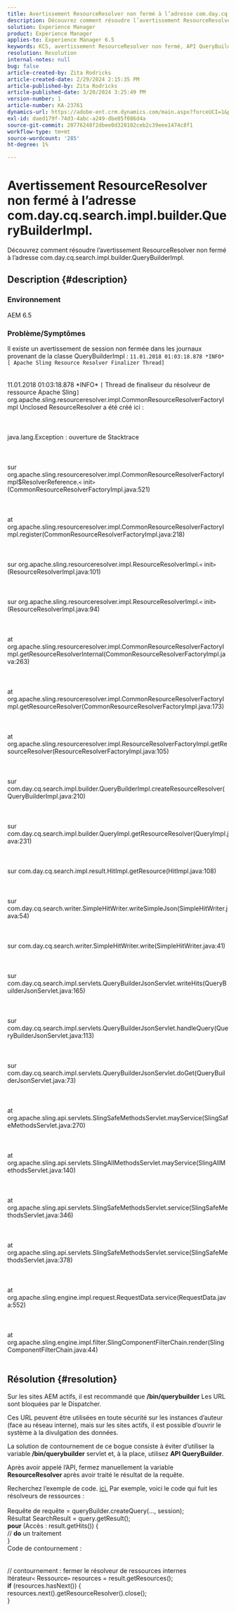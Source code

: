 ```yaml
---
title: Avertissement ResourceResolver non fermé à l’adresse com.day.cq.search.impl.builder.QueryBuilderImpl.
description: Découvrez comment résoudre l’avertissement ResourceResolver non fermé à l’adresse com.day.cq.search.impl.builder.QueryBuilderImpl.
solution: Experience Manager
product: Experience Manager
applies-to: Experience Manager 6.5
keywords: KCS, avertissement ResourceResolver non fermé, API QueryBuilder, AEM 6.5
resolution: Resolution
internal-notes: null
bug: false
article-created-by: Zita Rodricks
article-created-date: 2/29/2024 2:15:35 PM
article-published-by: Zita Rodricks
article-published-date: 3/20/2024 3:25:49 PM
version-number: 1
article-number: KA-23761
dynamics-url: https://adobe-ent.crm.dynamics.com/main.aspx?forceUCI=1&pagetype=entityrecord&etn=knowledgearticle&id=3cffbcfd-0cd7-ee11-9079-6045bd006ce9
exl-id: daed179f-74d3-4abc-a249-dbe05f086d4a
source-git-commit: 20776248f2dbee0d328102ceb2c39eee1474c8f1
workflow-type: tm+mt
source-wordcount: '285'
ht-degree: 1%

---
```


# Avertissement ResourceResolver non fermé à l’adresse com.day.cq.search.impl.builder.QueryBuilderImpl.


Découvrez comment résoudre l’avertissement ResourceResolver non fermé à l’adresse com.day.cq.search.impl.builder.QueryBuilderImpl.

## Description {#description}


### Environnement

AEM 6.5

### Problème/Symptômes

Il existe un avertissement de session non fermée dans les journaux provenant de la classe QueryBuilderImpl : `11.01.2018 01:03:18.878 *INFO* [ Apache Sling Resource Resolver Finalizer Thread]`
<br><br><br>11.01.2018 01:03:18.878 \*INFO\* `[` Thread de finaliseur du résolveur de ressource Apache Sling`]`  org.apache.sling.resourceresolver.impl.CommonResourceResolverFactoryImpl Unclosed ResourceResolver a été créé ici : <br><br><br><br>java.lang.Exception : ouverture de Stacktrace<br><br><br><br>sur org.apache.sling.resourceresolver.impl.CommonResourceResolverFactoryImpl$ResolverReference.`<` init`>` (CommonResourceResolverFactoryImpl.java:521)<br><br><br><br>at org.apache.sling.resourceresolver.impl.CommonResourceResolverFactoryImpl.register(CommonResourceResolverFactoryImpl.java:218)<br><br><br><br>sur org.apache.sling.resourceresolver.impl.ResourceResolverImpl.`<` init`>` (ResourceResolverImpl.java:101)<br><br><br><br>sur org.apache.sling.resourceresolver.impl.ResourceResolverImpl.`<` init`>` (ResourceResolverImpl.java:94)<br><br><br><br>at org.apache.sling.resourceresolver.impl.CommonResourceResolverFactoryImpl.getResourceResolverInternal(CommonResourceResolverFactoryImpl.java:263)<br><br><br><br>at org.apache.sling.resourceresolver.impl.CommonResourceResolverFactoryImpl.getResourceResolver(CommonResourceResolverFactoryImpl.java:173)<br><br><br><br>at org.apache.sling.resourceresolver.impl.ResourceResolverFactoryImpl.getResourceResolver(ResourceResolverFactoryImpl.java:105)<br><br><br><br>sur com.day.cq.search.impl.builder.QueryBuilderImpl.createResourceResolver(QueryBuilderImpl.java:210)<br><br><br><br>sur com.day.cq.search.impl.builder.QueryImpl.getResourceResolver(QueryImpl.java:231)<br><br><br><br>sur com.day.cq.search.impl.result.HitImpl.getResource(HitImpl.java:108)<br><br><br><br>sur com.day.cq.search.writer.SimpleHitWriter.writeSimpleJson(SimpleHitWriter.java:54)<br><br><br><br>sur com.day.cq.search.writer.SimpleHitWriter.write(SimpleHitWriter.java:41)<br><br><br><br>sur com.day.cq.search.impl.servlets.QueryBuilderJsonServlet.writeHits(QueryBuilderJsonServlet.java:165)<br><br><br><br>sur com.day.cq.search.impl.servlets.QueryBuilderJsonServlet.handleQuery(QueryBuilderJsonServlet.java:113)<br><br><br><br>sur com.day.cq.search.impl.servlets.QueryBuilderJsonServlet.doGet(QueryBuilderJsonServlet.java:73)<br><br><br><br>at org.apache.sling.api.servlets.SlingSafeMethodsServlet.mayService(SlingSafeMethodsServlet.java:270)<br><br><br><br>at org.apache.sling.api.servlets.SlingAllMethodsServlet.mayService(SlingAllMethodsServlet.java:140)<br><br><br><br>at org.apache.sling.api.servlets.SlingSafeMethodsServlet.service(SlingSafeMethodsServlet.java:346)<br><br><br><br>at org.apache.sling.api.servlets.SlingSafeMethodsServlet.service(SlingSafeMethodsServlet.java:378)<br><br><br><br>at org.apache.sling.engine.impl.request.RequestData.service(RequestData.java:552)<br><br><br><br>at org.apache.sling.engine.impl.filter.SlingComponentFilterChain.render(SlingComponentFilterChain.java:44)<br><br>

## Résolution {#resolution}


Sur les sites AEM actifs, il est recommandé que <b>/bin/querybuilder</b> Les URL sont bloquées par le Dispatcher.

Ces URL peuvent être utilisées en toute sécurité sur les instances d’auteur (face au réseau interne), mais sur les sites actifs, il est possible d’ouvrir le système à la divulgation des données.

La solution de contournement de ce bogue consiste à éviter d’utiliser la variable<b> /bin/querybuilder</b> servlet et, à la place, utilisez <b>API QueryBuilder</b>.

Après avoir appelé l’API, fermez manuellement la variable <b>ResourceResolver </b>après avoir traité le résultat de la requête.

Recherchez l’exemple de code. [ici.](https://github.com/Adobe-Consulting-Services/acs-aem-samples/blob/master/bundle/src/main/java/com/adobe/acs/samples/search/querybuilder/impl/SampleQueryBuilder.java#L195) Par exemple, voici le code qui fuit les résolveurs de ressources :
<br> <br>Requête de requête = queryBuilder.createQuery(..., session);<br>Résultat SearchResult = query.getResult();<br><b>pour</b> (Accès : result.getHits()) {<br>// <b>do</b> un traitement<br>}<br>
Code de contournement :
<br> <br> <br>// contournement : fermer le résolveur de ressources internes<br>Itérateur`<` Ressource`>`  resources = result.getResources();<br><b>if</b> (resources.hasNext()) {<br>resources.next().getResourceResolver().close();<br>}
